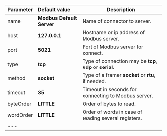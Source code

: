| **Parameter**                 | **Default value**                       | **Description**                                                                       |
|:-|:-|-
| name                          | **Modbus Default Server**               | Name of connector to server.                                                          |
| host                          | **127.0.0.1**                           | Hostname or ip address of Modbus server.                                              |
| port                          | **5021**                                | Port of Modbus server for connect.                                                    |
| type                          | **tcp**                                 | Type of connection may be **tcp**, **udp** or **serial**.                             |
| method                        | **socket**                              | Type of a framer **socket** or **rtu**, if needed.                                    |
| timeout                       | **35**                                  | Timeout in seconds for connecting to Modbus server.                                   |
| byteOrder                     | **LITTLE**                              | Order of bytes to read.                                                               |
| wordOrder                     | **LITTLE**                              | Order of words in case of reading several registers.                                  |
|---